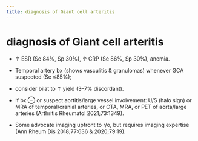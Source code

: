 ```yaml
---
title: diagnosis of Giant cell arteritis
---
```

# diagnosis of Giant cell arteritis

* ↑ ESR (Se 84%, Sp 30%), ↑ CRP (Se 86%, Sp 30%), anemia.

* Temporal artery bx (shows vasculitis & granulomas) whenever GCA suspected (Se ≤85%); 
 
* consider bilat to ↑ yield (3–7% discordant). 

* If bx ⊖ or suspect aortitis/large vessel involvement: U/S (halo sign) or MRA of temporal/cranial arteries, or CTA, MRA, or PET of aorta/large arteries (Arthritis Rheumatol 2021;73:1349). 

* Some advocate imaging upfront to r/o, but requires imaging expertise (Ann Rheum Dis 2018;77:636 & 2020;79:19).
